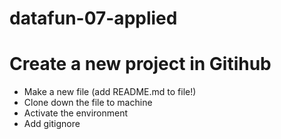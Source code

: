 # datafun-07-applied

# Create a new project in Gitihub
- Make a new file (add README.md to file!)
- Clone down the file to machine
- Activate the environment
- Add gitignore

# 
